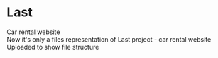 # Last
Car rental website<br>
Now it's only a files representation of Last project - car rental website<br>
Uploaded to show file structure
